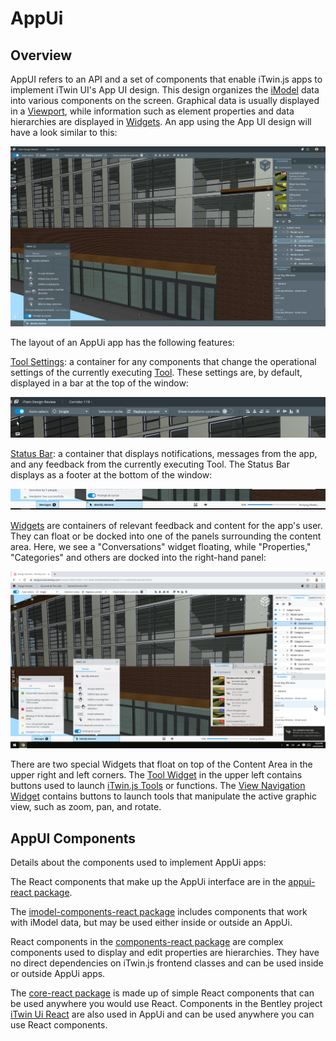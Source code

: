 # AppUi

## Overview

AppUI refers to an API and a set of components that enable iTwin.js apps to implement iTwin UI's App UI design. This design organizes the [iModel](../../iModels) data into various components on the screen. Graphical data is usually displayed in a [Viewport](../imodel-components/Viewport), while information such as element properties and data hierarchies are displayed in [Widgets](../appui-react/Widgets). An app using the App UI design will have a look similar to this:

![AppUi](./images/AppUiDarkTheme.png)

The layout of an AppUi app has the following features:

[Tool Settings](../appui-react/ToolSettings): a container for any components that change the operational settings of the currently executing [Tool](../../frontend/Tools). These settings are, by default, displayed in a bar at the top of the window:

![ToolSettings](./images/ToolSettings.png)

[Status Bar](../appui-react/StatusBar): a container that displays notifications, messages from the app, and any feedback from the currently executing Tool. The Status Bar displays as a footer at the bottom of the window:

![StatusBar](./images/StatusBar.png)

[Widgets](../appui-react/Widgets) are containers of relevant feedback and content for the app's user. They can float or be docked into one of the panels surrounding the content area. Here, we see a "Conversations" widget floating, while "Properties," "Categories" and others are docked into the right-hand panel:

![Widgets](./images/AppUiLightTheme.png)

There are two special Widgets that float on top of the Content Area in the upper right and left corners. The [Tool Widget](../appui-react/Widgets.md#tool-widget) in the upper left contains buttons used to launch [iTwin.js Tools](../../frontend/Tools) or functions. The [View Navigation Widget](../appui-react/Widgets.md#navigation-widget) contains buttons to launch tools that manipulate the active graphic view, such as zoom, pan, and rotate.

## AppUI Components

Details about the components used to implement AppUi apps:

The React components that make up the AppUi interface are in the [appui-react package](../appui-react/index).

The [imodel-components-react package](../imodel-components/index) includes components that work with iModel data, but may be used either inside or outside an AppUi.

React components in the [components-react package](../components/index) are complex components used to display and edit properties are hierarchies. They have no direct dependencies on iTwin.js frontend classes and can be used inside or outside AppUi apps.

The [core-react package](../core/index) is made up of simple React components that can be used anywhere you would use React. Components in the Bentley project [iTwin Ui React](https://github.com/iTwin/iTwinUI-react) are also used in AppUi and can be used anywhere you can use React components.
